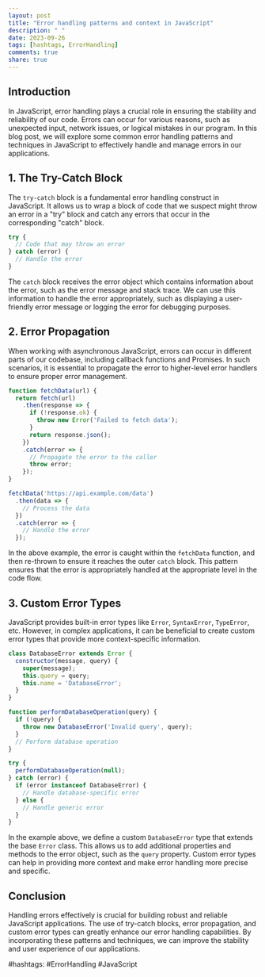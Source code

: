 ```yaml
---
layout: post
title: "Error handling patterns and context in JavaScript"
description: " "
date: 2023-09-26
tags: [hashtags, ErrorHandling]
comments: true
share: true
---
```


## Introduction

In JavaScript, error handling plays a crucial role in ensuring the stability and reliability of our code. Errors can occur for various reasons, such as unexpected input, network issues, or logical mistakes in our program. In this blog post, we will explore some common error handling patterns and techniques in JavaScript to effectively handle and manage errors in our applications.

## 1. The Try-Catch Block

The `try-catch` block is a fundamental error handling construct in JavaScript. It allows us to wrap a block of code that we suspect might throw an error in a "try" block and catch any errors that occur in the corresponding "catch" block.

```javascript
try {
  // Code that may throw an error
} catch (error) {
  // Handle the error
}
```

The `catch` block receives the error object which contains information about the error, such as the error message and stack trace. We can use this information to handle the error appropriately, such as displaying a user-friendly error message or logging the error for debugging purposes.

## 2. Error Propagation

When working with asynchronous JavaScript, errors can occur in different parts of our codebase, including callback functions and Promises. In such scenarios, it is essential to propagate the error to higher-level error handlers to ensure proper error management.

```javascript
function fetchData(url) {
  return fetch(url)
    .then(response => {
      if (!response.ok) {
        throw new Error('Failed to fetch data');
      }
      return response.json();
    })
    .catch(error => {
      // Propagate the error to the caller
      throw error;
    });
}

fetchData('https://api.example.com/data')
  .then(data => {
    // Process the data
  })
  .catch(error => {
    // Handle the error
  });
```

In the above example, the error is caught within the `fetchData` function, and then re-thrown to ensure it reaches the outer `catch` block. This pattern ensures that the error is appropriately handled at the appropriate level in the code flow.

## 3. Custom Error Types

JavaScript provides built-in error types like `Error`, `SyntaxError`, `TypeError`, etc. However, in complex applications, it can be beneficial to create custom error types that provide more context-specific information.

```javascript
class DatabaseError extends Error {
  constructor(message, query) {
    super(message);
    this.query = query;
    this.name = 'DatabaseError';
  }
}

function performDatabaseOperation(query) {
  if (!query) {
    throw new DatabaseError('Invalid query', query);
  }
  // Perform database operation
}

try {
  performDatabaseOperation(null);
} catch (error) {
  if (error instanceof DatabaseError) {
    // Handle database-specific error
  } else {
    // Handle generic error
  }
}
```

In the example above, we define a custom `DatabaseError` type that extends the base `Error` class. This allows us to add additional properties and methods to the error object, such as the `query` property. Custom error types can help in providing more context and make error handling more precise and specific.

## Conclusion

Handling errors effectively is crucial for building robust and reliable JavaScript applications. The use of try-catch blocks, error propagation, and custom error types can greatly enhance our error handling capabilities. By incorporating these patterns and techniques, we can improve the stability and user experience of our applications.

#hashtags: #ErrorHandling #JavaScript